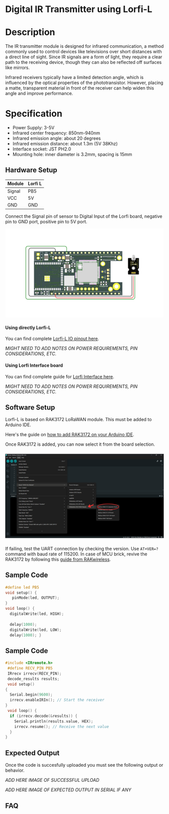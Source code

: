 # Digital IR Transmitter using Lorfi-L

# Description

The IR transmitter module is designed for infrared communication, a method commonly used to control devices like televisions over short distances with a direct line of sight. Since IR signals are a form of light, they require a clear path to the receiving device, though they can also be reflected off surfaces like mirrors.

Infrared receivers typically have a limited detection angle, which is influenced by the optical properties of the phototransistor. However, placing a matte, transparent material in front of the receiver can help widen this angle and improve performance.

# Specification

- Power Supply: 3-5V
- Infrared center frequency: 850nm-940nm
- Infrared emission angle: about 20 degrees
- Infrared emission distance: about 1.3m (5V 38Khz)
- Interface socket: JST PH2.0
- Mounting hole: inner diameter is 3.2mm, spacing is 15mm

## Hardware Setup

|     Module    |   Lorfi L   |
|---------------|-------------|
| Signal        | PB5         |
| VCC           | 5V          |
| GND           | GND         |

Connect the Signal pin of sensor to Digital Input of the Lorfi board, negative pin to GND port, positive pin to 5V port.

![IR Transmitter Module](\assets\Images\LORFI_Components\Lorfi-L_Modules\7.png)

#### Using directly Lorfi-L

You can find complete <a href="/docs/Hardware_Guide.html">Lorfi-L IO pinout here</a>.

*MIGHT NEED TO ADD NOTES ON POWER REQUIREMENTS, PIN CONSIDERATIONS, ETC.*

#### Using Lorfi Interface board

You can find complete guide for <a href="/docs/Hardware_Guide.html">Lorfi Interface here</a>.

*MIGHT NEED TO ADD NOTES ON POWER REQUIREMENTS, PIN CONSIDERATIONS, ETC.*

## Software Setup

Lorfi-L is based on RAK3172 LoRaWAN module. This must be added to Arduino IDE.

Here's the guide on <a href="/docs/Software_Guide.html">how to add RAK3172 on your Arduino IDE</a>.

Once RAK3172 is added, you can now select it from the board selection.

![Software Guide 4](\assets\Images\LORFI_Components\Software-Guide_Images\Software_Guide4.png)

If failing, test the UART connection by checking the version. Use `AT+VER=?` command with baud rate of 115200. In case of MCU brick, revive the RAK3172 by following this [guide from RAKwireless](https://learn.rakwireless.com/hc/en-us/articles/26687606549911-How-To-Guide-STM32CubeProgrammer-for-RAK-Modules).

## **Sample Code**
```c
#define led PB5
void setup() {                
   pinMode(led, OUTPUT);     
}
void loop() {
  digitalWrite(led, HIGH);  

  delay(1000);               
  digitalWrite(led, LOW);   
  delay(1000); }
```

## **Sample Code**
```c
#include <IRremote.h>
 #define RECV_PIN PB5
 IRrecv irrecv(RECV_PIN);
 decode_results results;
 void setup()
{
  Serial.begin(9600);
  irrecv.enableIRIn(); // Start the receiver
}
 void loop() {
  if (irrecv.decode(&results)) {
    Serial.println(results.value, HEX);
    irrecv.resume(); // Receive the next value
  }
}
```

## Expected Output

Once the code is succesfully uploaded you must see the following output or behavior.

*ADD HERE IMAGE OF SUCCESSFUL UPLOAD*

*ADD HERE IMAGE OF EXPECTED OUTPUT IN SERIAL IF ANY*

## FAQ
